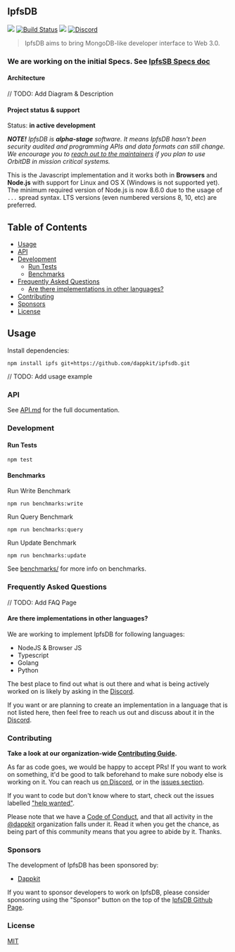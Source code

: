 ## IpfsDB

<img src="https://img.shields.io/badge/Node.js-%3E%3D8.0.0-orange.svg?style=flat-square" /></a>
[![Build Status](https://travis-ci.com/dappkit/ipfsdb.svg?branch=master)](https://travis-ci.com/dappkit/ipfsdb)
<a href="https://david-dm.org/dappkit/ipfsdb"><img src="https://david-dm.org/dappkit/ipfsdb.svg?style=flat-square"/></a>
[![Discord](https://img.shields.io/discord/616677539812868097?color=blueviolet&label=discord)](https://discord.gg/88YpNuQ)


> IpfsDB aims to bring MongoDB-like developer interface to Web 3.0.

### We are working on the initial Specs. See [IpfsSB Specs doc](https://github.com/dappkit/ipfsdb-specs/blob/master/README.md)

#### Architecture

// TODO: Add Diagram & Description

#### Project status & support

Status: **in active development**

***NOTE!*** *IpfsDB is **alpha-stage** software. It means IpfsDB hasn't been security audited and programming APIs and data formats can still change. We encourage you to [reach out to the maintainers](https://discord.gg/88YpNuQ) if you plan to use OrbitDB in mission critical systems.*

This is the Javascript implementation and it works both in **Browsers** and **Node.js** with support for Linux and OS X (Windows is not supported yet). The minimum required version of Node.js is now 8.6.0 due to the usage of `...` spread syntax. LTS versions (even numbered versions 8, 10, etc) are preferred.

[//]: <> (To use with older versions of Node.js, we provide an ES5-compatible build through the npm package, located in `dist/es5/` when installed through npm.)

## Table of Contents

<!-- toc -->

- [Usage](#usage)
- [API](#api)
- [Development](#development)
  * [Run Tests](#run-tests)
  * [Benchmarks](#benchmarks)
- [Frequently Asked Questions](#frequently-asked-questions)
  * [Are there implementations in other languages?](#are-there-implementations-in-other-languages)
- [Contributing](#contributing)
- [Sponsors](#sponsors)
- [License](#license)

<!-- tocstop -->

## Usage

Install dependencies:

```
npm install ipfs git+https://github.com/dappkit/ipfsdb.git
```

// TODO: Add usage example

### API
See [API.md](https://github.com/dappkit/ipfsdb/blob/master/API.md) for the full documentation.

### Development

#### Run Tests
```
npm test
```

#### Benchmarks

Run Write Benchmark
```
npm run benchmarks:write
```

Run Query Benchmark
```
npm run benchmarks:query
```

Run Update Benchmark
```
npm run benchmarks:update
```

See [benchmarks/](https://github.com/dappkit/ipfsdb/tree/master/test/benchmarks) for more info on benchmarks.


### Frequently Asked Questions

// TODO: Add FAQ Page

#### Are there implementations in other languages?

We are working to implement IpfsDB for following languages:

- NodeJS & Browser JS
- Typescript
- Golang
- Python

The best place to find out what is out there and what is being actively worked on is likely by asking in the [Discord](https://discord.gg/88YpNuQ). 

If you want or are planning to create an implementation in a language that is not listed here, then feel free to reach us out and discuss about it in the [Discord](https://discord.gg/88YpNuQ).

### Contributing

**Take a look at our organization-wide [Contributing Guide](https://github.com/dappkit/ipfsdb/blob/master/CONTRIBUTING.md).**

As far as code goes, we would be happy to accept PRs! If you want to work on something, it'd be good to talk beforehand to make sure nobody else is working on it. You can reach us [on Discord](https://discord.gg/88YpNuQ), or in the [issues section](https://github.com/dappkit/ipfsdb/issues).

If you want to code but don't know where to start, check out the issues labelled ["help wanted"](https://github.com/dappkit/ipfsdb/issues?q=is%3Aopen+is%3Aissue+label%3A%22help+wanted%22+sort%3Areactions-%2B1-desc).

Please note that we have a [Code of Conduct](CODE_OF_CONDUCT.md), and that all activity in the [@dappkit](https://github.com/dappkit) organization falls under it. Read it when you get the chance, as being part of this community means that you agree to abide by it. Thanks.

### Sponsors

The development of IpfsDB has been sponsored by:

* [Dappkit](https://dappkit.io)

If you want to sponsor developers to work on IpfsDB, please consider sponsoring using the "Sponsor" button on the top of the [IpfsDB Github Page](https://github.com/dappkit/ipfsdb).

### License
[MIT](https://github.com/dappkit/ipfsdb/blob/master/LICENSE)
